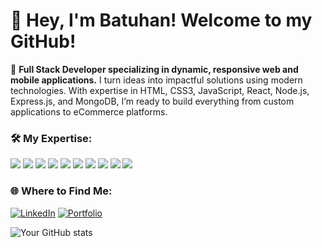 # 👋 Hey, I'm Batuhan! Welcome to my GitHub!
🚀 **Full Stack Developer specializing in dynamic, responsive web and mobile applications.** I turn ideas into impactful solutions using modern technologies. With expertise in HTML, CSS3, JavaScript, React, Node.js, Express.js, and MongoDB, I’m ready to build everything from custom applications to eCommerce platforms.

### 🛠️ My Expertise:
<p>
  <img src="https://img.shields.io/badge/HTML5-E34F26?style=flat-square&logo=html5&logoColor=white" />
  <img src="https://img.shields.io/badge/CSS3-1572B6?style=flat-square&logo=css3&logoColor=white" />
  <img src="https://img.shields.io/badge/JavaScript-F7DF1E?style=flat-square&logo=javascript&logoColor=black" />
  <img src="https://img.shields.io/badge/TypeScript-007ACC?style=flat-square&logo=typescript&logoColor=white" />
  <img src="https://img.shields.io/badge/React-61DAFB?style=flat-square&logo=react&logoColor=black" />
  <img src="https://img.shields.io/badge/Tailwind_CSS-38B2AC?style=flat-square&logo=tailwind-css&logoColor=white" />
  <img src="https://img.shields.io/badge/Node.js-339933?style=flat-square&logo=node-dot-js&logoColor=white" />
  <img src="https://img.shields.io/badge/Express.js-000000?style=flat-square&logo=express&logoColor=white" />
  <img src="https://img.shields.io/badge/MongoDB-47A248?style=flat-square&logo=mongodb&logoColor=white" />
  <img src="https://img.shields.io/badge/PostgreSQL-336791?style=flat-square&logo=postgresql&logoColor=white" />
</p>

### 🌐 Where to Find Me:
[![LinkedIn](https://img.shields.io/badge/LinkedIn-0A66C2?style=flat-square&logo=linkedin&logoColor=white)](https://linkedin.com/in/batuhan-karatas)
[![Portfolio](https://img.shields.io/badge/Portfolio-000000?style=flat-square&logo=dev.to&logoColor=white)](https://batuhankaratas.dev)


![Your GitHub stats](https://github-readme-stats.vercel.app/api?username=yourusername&show_icons=true&theme=default)
